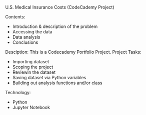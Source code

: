 U.S. Medical Insurance Costs (CodeCademy Project)

Contents:
- Introduction & description of the problem
- Accessing the data
- Data analysis
- Conclusions

Desciption:
This is a Codecademy Portfolio Project. 
Project Tasks:
- Importing dataset
- Scoping the project
- Reviewin the dataset
- Saving dataset via Python variables
- Building out analysis functions and/or class

Technology:
- Python
- Jupyter Notebook
